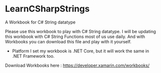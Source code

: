 # LearnCSharpStrings
A Workbook for C# String datatype

Please use this workbook to play with C# String datatype. I will be updating this workbook with C# String Functions most of us use daily.
And with Workbooks you can download this file and play with it yourself.

* Platform I set my workbook is .NET Core, but it will work the same in .NET Framework too.

Download Workbooks here : https://developer.xamarin.com/workbooks/
